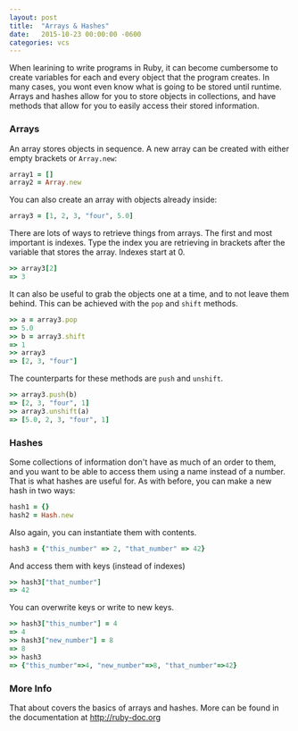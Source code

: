 ```yaml
---
layout: post
title:  "Arrays & Hashes"
date:   2015-10-23 00:00:00 -0600
categories: vcs
---
```


When learining to write programs in Ruby, it can become cumbersome to create variables for each and every object that the program creates. In many cases, you wont even know what is going to be stored until runtime. Arrays and hashes allow for you to store objects in collections, and have methods that allow for you to easily access their stored information.


### Arrays
An array stores objects in sequence. A new array can be created with either empty brackets or `Array.new`:

```ruby
array1 = []
array2 = Array.new
```

You can also create an array with objects already inside:

```ruby
array3 = [1, 2, 3, "four", 5.0]
```

There are lots of ways to retrieve things from arrays. The first and most important is indexes. Type the index you are retrieving in brackets after the variable that stores the array. Indexes start at 0.

```ruby
>> array3[2]
=> 3
```

It can also be useful to grab the objects one at a time, and to not leave them behind. This can be achieved with the `pop` and `shift` methods.

```ruby
>> a = array3.pop
=> 5.0
>> b = array3.shift
=> 1
>> array3
=> [2, 3, "four"]
```

The counterparts for these methods are `push` and `unshift`.

```ruby
>> array3.push(b)
=> [2, 3, "four", 1]
>> array3.unshift(a)
=> [5.0, 2, 3, "four", 1]
```

### Hashes

Some collections of information don't have as much of an order to them, and you want to be able to access them using a name instead of a number. That is what hashes are useful for. As with before, you can make a new hash in two ways:

```ruby
hash1 = {}
hash2 = Hash.new
```

Also again, you can instantiate them with contents.</p>

```ruby
hash3 = {"this_number" => 2, "that_number" => 42}
```

And access them with keys (instead of indexes)

```ruby
>> hash3["that_number"]
=> 42
```

You can overwrite keys or write to new keys.

```ruby
>> hash3["this_number"] = 4
=> 4
>> hash3["new_number"] = 8
=> 8
>> hash3
=> {"this_number"=>4, "new_number"=>8, "that_number"=>42}
```

### More Info

That about covers the basics of arrays and hashes. More can be found in the documentation at <a href="http://ruby-doc.org">http://ruby-doc.org</a>
